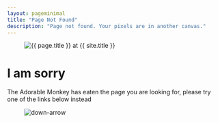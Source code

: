 ```yaml
---
layout: pageminimal
title: "Page Not Found"
description: "Page not found. Your pixels are in another canvas."
---
```


<figure>
  <img src="{{ site.url }}/dist/img/404.jpg" alt="{{ page.title }} at {{ site.title }}">
</figure>

<div class="text-center">
  <h1>I am sorry</h1>
  <p>The Adorable Monkey has eaten the page you are looking for, please try one of the links below instead</p>
</div>

<figure>
  <img src="{{ site.url }}/dist/img/bg-arrow.png" alt="down-arrow">
</figure>